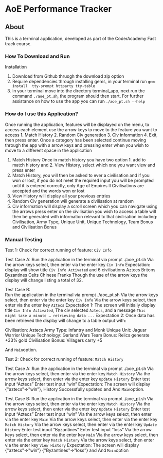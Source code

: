# AoE Performance Tracker 

## About 

This is a terminal application, developed as part of the CoderAcademy Fast track course. 

### How To Download and Run 
Installation
1. Download from Github thruogh the download zip option
2. Require dependencies through installing gems, in your terminal run `gem install  tty-prompt httparty tty-table`
3. In your terminal move into the directory terminal_app, next run the command `./aoe_pt.sh`, the program should then start.
For further assistance on how to use the app you can run `./aoe_pt.sh --help` 


### How do I use this Application? 

Once running the application, features will be displayed on the menu, to access each element use the arrow keys to move to the feature you want to access 1. Match History 2. Random Civ generation 3. Civ information 4. Exit, then press enter. Once a category has been selected continue moving through the app with a arrow keys and pressing enter when you wish to move to a different space in the application
1. Match History
Once in match history you have two option 1. add to match history and 2. View History, select which one you want view and press enter
 1. Match History, you will then be asked to ever a civilisation and if you won or lost, if you do not meet the required input you will be prompted until it is entered correctly, only Age of Empires II Civilisations are accepted and the words won or lost
2. View History will display all your previous entries
2. Random Civ generation
will generate a civilisation at random
3. Civ information
will display a scroll screen which you can navigate using the arrows press enter on the civilisation you wish to access a table will then be generated with information relevant to that civilisation including: Civilisation, Army Type, Unique Unit, Unique Technology, Team Bonus and Civilisation Bonus



### Manual Testing

Test 1: Check for correct running of feature: `Civ Info`

Test Case A: 
Run the application in the terminal via prompt ./aoe_pt.sh
Via the arrow keys select, then enter via the enter key `Civ Info`
 Expectation: display will show title `Civ Info Activated` and 6 civilisations 
Aztecs
  Britons
 Byzantines
Celts
 Chinese
 Franks
	Though the use of the arrow keys the display will change listing a total of 32. 

Test Case B:  
Run the application in the terminal via prompt ./aoe_pt.sh
Via the arrow keys select, then enter via the enter key `Civ Info`
Via the arrow keys select, then enter via the enter key `Aztecs`
Expectation 1: The screen will initially display title `Civ Info Activated`, The civ selected `Aztecs`, and a message `This might take a minute … retrieving data ...`
Expectation 2: Once data has been retrieved the display will change to a table output with: 
 
Civilisation:  Aztecs
Army Type: Infantry and Monk
Unique Unit: Jaguar Warrior
Unique Technology: Garland Wars 
Team Bonus: Relics generate +33% gold
Civilisation Bonus: Villagers carry +5 

And `Main`option.

Test 2: Check for correct running of feature: `Match History`

Test Case A: 
Run the application in the terminal via prompt ./aoe_pt.sh
Via the arrow keys select, then enter via the enter key `Match History`
Via the arrow keys select, then enter via the enter key `Update History`
Enter test input “Aztecs”
Enter test input “win”
	Expectation: The screen will display {"aztecs"=>"win"}, History Successfully updated and And `Main`option.

 
Test Case B: 
Run the application in the terminal via prompt ./aoe_pt.sh
Via the arrow keys select, then enter via the enter key `Match History`
Via the arrow keys select, then enter via the enter key `Update History`
Enter test input “Aztecs”
Enter test input “win”
Via the arrow keys select, then enter via the enter key `Main`
Via the arrow keys select, then enter via the enter key `Match History`
Via the arrow keys select, then enter via the enter key `Update History`
Enter test input “Byzantines”
Enter test input “loss”
Via the arrow keys select, then enter via the enter key `Main`
Via the arrow keys select, then enter via the enter key `Match History`
Via the arrow keys select, then enter via the enter key `View History`
Expectation: The screen will display {"aztecs"=>"win"} {"Byzantines"=>"loss"} and And `Main`option
